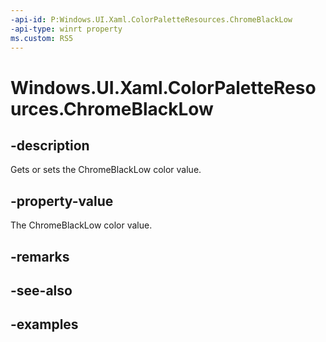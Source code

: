 ```yaml
---
-api-id: P:Windows.UI.Xaml.ColorPaletteResources.ChromeBlackLow
-api-type: winrt property
ms.custom: RS5
---
```


<!-- Property syntax.
public IReference<Color> ChromeBlackLow { get;  set; }
-->

# Windows.UI.Xaml.ColorPaletteResources.ChromeBlackLow

## -description

Gets or sets the ChromeBlackLow color value.



## -property-value

The ChromeBlackLow color value.

## -remarks

## -see-also

## -examples

